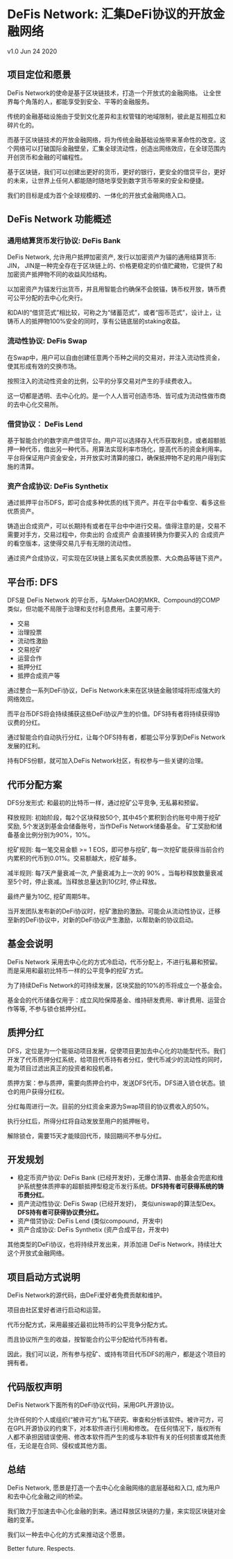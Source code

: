 

# DeFis Network: 汇集DeFi协议的开放金融网络

v1.0 Jun 24 2020

## 项目定位和愿景

DeFis Network的使命是基于区块链技术，打造一个开放式的金融网络。
让全世界每个角落的人，都能享受到安全、平等的金融服务。

传统的金融基础设施由于受到文化差异和主权管辖的地域限制，彼此是互相孤立和碎片化的。

而基于区块链技术的开放金融网络，将为传统金融基础设施带来革命性的改变。这个网络可以打破国际金融壁垒，汇集全球流动性，创造出网络效应，在全球范围内开创货币和金融的可编程性。

基于区块链，我们可以创建出更好的货币，更好的银行，更安全的借贷平台，更好的未来，让世界上任何人都能随时随地享受到数字货币带来的安全和便捷。

我们的目标是成为首个全球规模的、一体化的开放式金融网络入口。


## DeFis Network 功能概述

### 通用结算货币发行协议: DeFis Bank

DeFis Network, 允许用户抵押加密资产, 发行以加密资产为锚的通用结算货币: JIN， JIN是一种完全存在于区块链上的、价格更稳定的价值贮藏物，它提供了和加密资产抵押物不同的收益风险结构。

以加密资产为锚发行出货币，并且用智能合约确保不会脱锚，铸币权开放，铸币费可公平分配的去中心化央行。

和DAI的“借贷范式”相比较，可称之为“储蓄范式”，或者“囤币范式”，设计上，让铸币人的抵押物100%安全的同时，享有公链底层的staking收益。


### 流动性协议: DeFis Swap

在Swap中，用户可以自由创建任意两个币种之间的交易对，并注入流动性资金，使其形成有效的交换市场。

按照注入的流动性资金的比例，公平的分享交易对产生的手续费收入。

这一切都是透明、去中心化的。是一个人人皆可创造市场、皆可成为流动性做市商的去中心化交易所。


### 借贷协议： DeFis Lend

基于智能合约的数字资产借贷平台。用户可以选择存入代币获取利息，或者超额抵押一种代币，借出另一种代币。用算法实现利率市场化，提高代币的资金利用率。
平台将保证用户资金安全，并开放实时清算的接口，确保抵押物不足的用户得到实施的清算。

### 资产合成协议: DeFis Synthetix

通过抵押平台币DFS，即可合成多种优质的线下资产。并在平台中看空、看多这些优质资产。 

铸造出合成资产，可以长期持有或者在平台中中进行交易。值得注意的是，交易不需要对手方，交易过程中，你卖出的 合成资产 会直接转换为你要买入的 合成资产的看空版本，这使得交易几乎有无限的流动性。

通过资产合成协议，可实现在区块链上匿名买卖优质股票、大众商品等链下资产。

## 平台币: DFS 

DFS是 DeFis Network 的平台币，与MakerDAO的MKR、Compound的COMP类似，但功能不局限于治理和支付利息费用。主要可用于:

* 交易
* 治理投票
* 流动性激励
* 交易挖矿
* 运营合作
* 抵押分红
* 抵押合成资产等

通过整合一系列DeFi协议，DeFis Network未来在区块链金融领域将形成强大的网络效应。

而平台币DFS将会持续捕获这些DeFi协议产生的价值。DFS持有者将持续获得协议费的分红。

通过智能合约自动执行分红，让每个DFS持有者，都能公平分享到DeFis Network发展的红利。

持有DFS份额，就可加入DeFis Network社区，有权参与一些关键的治理。

## 代币分配方案 

DFS分发形式: 和最初的比特币一样，通过挖矿公平竞争, 无私募和预留。

释放规则: 初始阶段，每2个区块释放50个, 其中45个累积到合约账号中用于挖矿奖励, 5个发送到基金会储备账号，当作DeFis Network储备基金。 矿工奖励和储备基金比例分别为90%，10%。

挖矿规则: 每一笔交易金额 >= 1 EOS，即可参与挖矿, 每一次挖矿能获得当前合约内累积的代币到0.01%。交易额越大，挖矿越多。

减半规则: 每7天产量衰减一次, 产量衰减为上一次的 90% 。当每秒释放数量衰减至5个时，停止衰减。当释放总量达到10亿时, 停止释放。

最终产量为10亿, 挖矿周期5年。

当开发团队发布新的DeFi协议时，挖矿激励的激励。可能会从流动性协议，迁移至新的DeFi协议中，对新的DeFi协议产生激励，以帮助新的协议启动。

## 基金会说明

DeFis Network 采用去中心化的方式冷启动，代币分配上，不进行私募和预留。而是采用和最初比特币一样的公平竞争的挖矿方式。

为了持续DeFis Network的可持续发展，区块奖励的10%的币将成立一个基金会。

基金会的代币储备仅用于：成立风险保障基金、维持研发费用、审计费用、运营合作等等, 不参与锁仓抵押分红。 

## 质押分红

DFS，定位是为一个能驱动项目发展，促使项目更加去中心化的功能型代币。我们开发了代币质押分红系统，给项目代币持有者分红，使代币减少的流动性的同时，能为项目过滤出真正的投资者和投机者。

质押方案：参与质押，需要向质押合约中，发送DFS代币。DFS进入锁仓状态。锁仓的用户获得分红权。

分红每周进行一次。目前的分红资金来源为Swap项目的协议费收入的50%。

执行分红后，所得分红将自动发放至用户的抵押帐号。

解除锁仓，需要15天才能赎回代币，赎回期间不参与分红。

## 开发规划

* 稳定币资产协议:  DeFis Bank (已经开发好)，无爆仓清算、由基金会兜底和维护系统整体质押率的超额抵押型稳定币发行系统。**DFS持有者可获得系统的铸币费分红**。
* 资产流动性协议: DeFis Swap (已经开发好)， 类似uniswap的算法型Dex。**DFS持有者可获得协议费分红。**
* 资产借贷协议: DeFis Lend (类似compound，开发中)
* 资产合成协议: DeFis Synthetix (资产合成平台，开发中)

其他类型的DeFi协议，也将持续开发出来，并添加进 DeFis Network，持续壮大这个开放式金融网络。

## 项目启动方式说明

DeFis Network的源代码，由DeFi爱好者免费贡献和维护。

项目由社区爱好者进行启动和运营。 

代币分配方式，采用最接近最初比特币的公平竞争分配方式。

而且协议所产生的收益，按智能合约公平分配给代币持有者。

因此，我们可以说，所有参与挖矿、或持有项目代币DFS的用户，都是这个项目的拥有者。

## 代码版权声明

DeFis Network下面所有的DeFi协议代码，采用GPL开源协议。

允许任何的个人或组织(“被许可方”)私下研究、审查和分析该软件。被许可方，可在GPL开源协议的约束下，对本软件进行引用和修改。
在任何情况下，版权所有人都不承担因错误使用、修改本软件而产生的或与本软件有关的任何损害或其他责任，无论是在合同、侵权或其他方面。

## 总结

DeFis Network, 愿景是打造一个去中心化金融网络的底层基础和入口, 成为用户和去中心化金融之间的桥梁。

我们致力于加速去中心化金融的到来。通过释放区块链的力量，来实现区块链对金融的变革。

我们以一种去中心化的方式来推动这个愿景。  

Better future. Respects.







